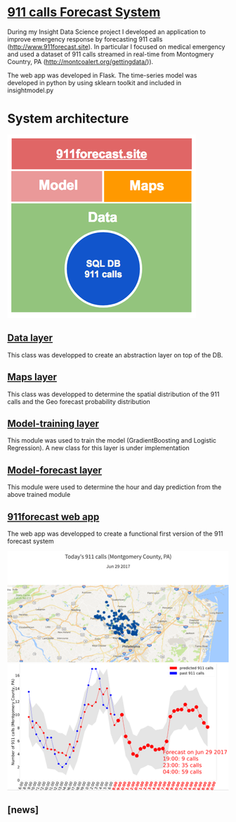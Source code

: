 # [911 calls Forecast System](http://www.911forecast.site)
During my Insight Data Science project I developed an application to improve emergency response by forecasting 911 calls (http://www.911forecast.site). In particular I focused on medical emergency and used a dataset of 911 calls streamed in real-time from Montogmery Country, PA (http://montcoalert.org/gettingdata/)).

The web app was developed in Flask. The time-series model was developed in python by using sklearn toolkit and included in  insightmodel.py

# System architecture
<img src="sys_architecture.png" alt="">

## [Data layer](emsmodule_data_exploration_2.ipynb)
This class was developped to create an abstraction layer on top of the DB.

## [Maps layer](emsmodule_maps.ipynb.ipynb)
This class was developped to determine the spatial distribution of the 911 calls and the Geo forecast probability distribution

## [Model-training layer](emsmodule_forecast_training.ipynb)
This module was used to train the model (GradientBoosting and Logistic Regression). A new class for this layer is under implementation

## [Model-forecast layer](emsmodule_forecast_future.ipynb)
This module were used to determine the hour and day prediction from the above trained module

## [911forecast web app](www.911forecast.site)
The web app was developped to create a functional first version of the 911 forecast system

<img src="img_1.png" alt="">

<img src="img_2.png" alt="">


## [news]



